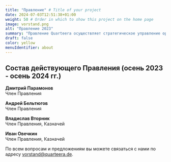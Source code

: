 ```yaml
---
title: "Правление" # Title of your project
date: 2024-07-03T12:51:38+01:00
weight: 50 # Order in which to show this project on the home page
image: vorstand.png
alt: "Правление 2023"
summary: "Правление Quarteera осуществляет стратегическое управление организацией, определяет приоритеты и ставит тактические цели, отвечает за кадровые вопросы."
draft: false
color: yellow
menuIdentifier: about
---
```


## Состав действующего Правления (осень 2023 - осень 2024 гг.)

**Дмитрий Парамонов**\
Член Правления

**Андрей Бельтюгов**\
Член Правления

**Владислав Вторник**\
Член Правления, Казначей

**Иван Овечкин**\
Член Правления, Казначей

По всем вопросам и предложениям вы можете связаться с нами по адресу [vorstand@quarteera.de](mailto:vorstand@quarteera.de).

